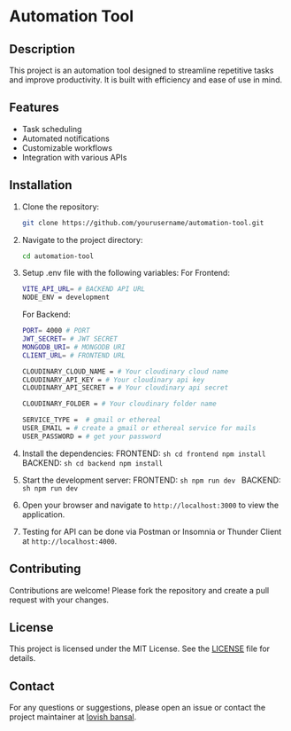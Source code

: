 # Automation Tool

## Description
This project is an automation tool designed to streamline repetitive tasks and improve productivity. It is built with efficiency and ease of use in mind.

## Features
- Task scheduling
- Automated notifications
- Customizable workflows
- Integration with various APIs

## Installation
1. Clone the repository:
    ```sh
    git clone https://github.com/yourusername/automation-tool.git
    ```
2. Navigate to the project directory:
    ```sh
    cd automation-tool
    ```
3. Setup .env file with the following variables:
    For Frontend:
    ```sh
    VITE_API_URL= # BACKEND API URL
    NODE_ENV = development
    ```

    For Backend:
    ``` sh
    PORT= 4000 # PORT
    JWT_SECRET= # JWT SECRET
    MONGODB_URI= # MONGODB URI
    CLIENT_URL= # FRONTEND URL

    CLOUDINARY_CLOUD_NAME = # Your cloudinary cloud name
    CLOUDINARY_API_KEY = # Your cloudinary api key
    CLOUDINARY_API_SECRET = # Your cloudinary api secret

    CLOUDINARY_FOLDER = # Your cloudinary folder name

    SERVICE_TYPE =  # gmail or ethereal
    USER_EMAIL = # create a gmail or ethereal service for mails
    USER_PASSWORD = # get your password
    ```

4. Install the dependencies:
    FRONTEND:
        ```sh
        cd frontend
        npm install
        ```
    BACKEND:
        ```sh
        cd backend
        npm install
        ```

5. Start the development server:
    FRONTEND:
        ```sh
        npm run dev
        ```
    BACKEND:
        ```sh
        npm run dev
        ```

6. Open your browser and navigate to `http://localhost:3000` to view the application.
7. Testing for API can be done via Postman or Insomnia or Thunder Client at `http://localhost:4000`.


## Contributing
Contributions are welcome! Please fork the repository and create a pull request with your changes.

## License
This project is licensed under the MIT License. See the [LICENSE](LICENSE) file for details.

## Contact
For any questions or suggestions, please open an issue or contact the project maintainer at [lovish bansal](mailto:lovishbansal441@gmail.com).
